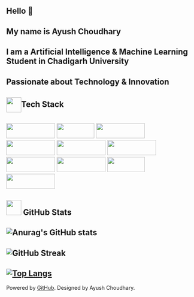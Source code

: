 Hello 👋
--
 My name is Ayush Choudhary
 --
I am a  Artificial Intelligence & Machine Learning Student  in Chadigarh University
-
Passionate about Technology & Innovation
-----
<img src="https://img.icons8.com/ios-filled/50/4a90e2/laptop-coding.png" width="40" height="40" style="vertical-align: middle;"   />Tech Stack
-


<img src="https://img.shields.io/badge/html5-%23E34F26.svg?style=flat&logo=html5&logoColor=white" width="130" height="40" /> <img src="https://img.shields.io/badge/css3-%231572B6.svg?style=flat&logo=css3&logoColor=white" width="100" height="40" /> 
<img src="https://img.shields.io/badge/javascript-%23323330.svg?style=flat&logo=javascript&logoColor=%23F7DF1E" width="130" height="40" /> 
<img src="https://img.shields.io/badge/python-3670A0?style=flat&logo=python&logoColor=ffdd54" width="130" height="40" /> 
<img src="https://img.shields.io/badge/mysql-4479A1.svg?style=flat&logo=mysql&logoColor=white" width="130" height="40" /> 
<img src="https://img.shields.io/badge/Anaconda-%2344A833.svg?style=flat&logo=anaconda&logoColor=white" width="130" height="40" /> 
<img src="https://img.shields.io/badge/pandas-%23150458.svg?style=flat&logo=pandas&logoColor=white" width="130" height="40" /> 
<img src="https://img.shields.io/badge/numpy-%23013243.svg?style=flat&logo=numpy&logoColor=white" width="130" height="40" /> 
<img src="https://img.shields.io/badge/git-%23F05032.svg?style=flat&logo=git&logoColor=white" width="100" height="40" /> 
<img src="https://img.shields.io/badge/postgres-%23316192.svg?style=flat&logo=postgresql&logoColor=white" width="130" height="40" />
-------------------------------------------------------------------------------------------

<img src="https://img.icons8.com/ios-filled/50/4a90e2/graph.png" width="40" height="40" /> GitHub Stats
----------------------------------------------------------------------------------------

![Anurag's GitHub stats](https://github-readme-stats.vercel.app/api?username=ayush9805&show_icons=true&theme=radical) 
-
![GitHub Streak](https://github-readme-streak-stats.herokuapp.com?user=ayush9805&theme=react&hide_border=true) 
-
[![Top Langs](https://github-readme-stats.vercel.app/api/top-langs/?username=ayush9805&theme=radical)](https://github.com/ayush9805/github-readme-stats)
-


Powered by [GitHub](https://github.com/ayush9805). Designed by Ayush Choudhary.
